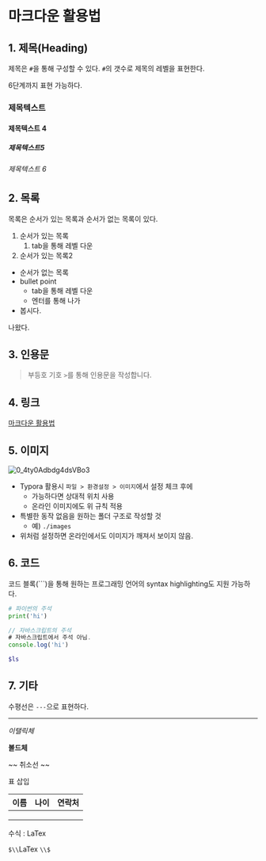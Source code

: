 # 마크다운 활용법

## 1. 제목(Heading)

제목은 `#`을 통해 구성할 수 있다. `#`의 갯수로 제목의 레벨을 표현한다.

6단계까지 표현 가능하다.

### 제목텍스트

#### 제목텍스트 4

##### 제목텍스트5

###### 제목텍스트 6

## 2. 목록

목록은 순서가 있는 목록과 순서가 없는 목록이 있다.

1. 순서가 있는 목록
   1. tab을 통해 레벨 다운
2. 순서가 있는 목록2

* 순서가 없는 목록
* bullet point
  * tab을 통해 레벨 다운
  * 엔터를 통해 나가
* 봅시다.

나왔다.

## 3. 인용문
> 부등호 기호 `>`를 통해 인용문을 작성합니다.

## 4. 링크

[마크다운 활용법](https://gist.github.com/ihoneymon/652be052a0727ad59601)

## 5. 이미지

![0_4ty0Adbdg4dsVBo3](images/0_4ty0Adbdg4dsVBo3.png)

* Typora 활용시 `파일 > 환경설정 > 이미지`에서 설정 체크 후에
  * 가능하다면 상대적 위치 사용
  * 온라인 이미지에도 위 규칙 적용
* 특별한 동작 없음을 원하는 폴더 구조로 작성할 것
  * 예) `./images`
* 위처럼 설정하면 온라인에서도 이미지가 깨져서 보이지 않음.

## 6. 코드

코드 블록(```)을 통해 원하는 프로그래밍 언어의 syntax highlighting도 지원 가능하다.

``` py
# 파이썬의 주석
print('hi')
```

```javascript
// 자바스크립트의 주석
# 자바스크립트에서 주석 아님.
console.log('hi')
```

```bash
$ls
```

## 7. 기타

수평선은 `---`으로 표현하다.

-----------------------------

*이탤릭체*

**볼드체**

~~ 취소선 ~~

표 삽입

| 이름 | 나이 | 연락처 |
| ---- | ---- | ------ |
|      |      |        |
|      |      |        |
|      |      |        |



수식 : LaTex

`$\\`LaTex `\\$`

